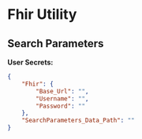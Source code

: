 # Fhir Utility

## Search Parameters

**User Secrets:**

```json
{
    "Fhir": {
        "Base_Url": "",
        "Username": "",
        "Password": ""
    },
    "SearchParameters_Data_Path": ""
}
```